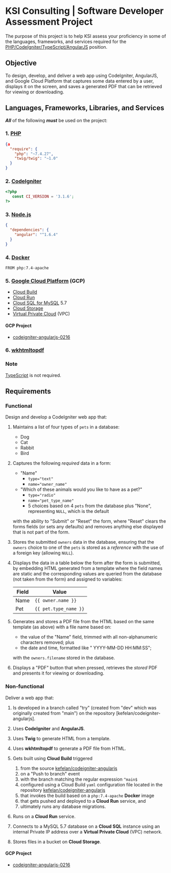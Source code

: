 # KSI Consulting | Software Developer Assessment Project
The purpose of this project is to help KSI assess your proficiency in some of the languages, frameworks, and services required for the [PHP/CodeIgniter/TypeScript/AngularJS](https://ca.indeed.com/job/phpcodeignitertypescriptangularjs-developer-ad8e21fa6fbec549) position.

## Objective
To design, develop, and deliver a web app using CodeIgniter, AngularJS, and Google Cloud Platform that captures some data entered by a user, displays it on the screen, and saves a generated PDF that can be retrieved for viewing or downloading.

## Languages, Frameworks, Libraries, and Services
_**All**_ of the following _**must**_ be used on the project:

### 1. [PHP](https://www.php.net/downloads.php#v7.4.27)
```json
{a
  "require": {
    "php": "~7.4.27",
    "twig/twig": "~1.0"
  }
}
```

### 2. [CodeIgniter](https://codeload.github.com/bcit-ci/CodeIgniter/zip/3.1.6)
```php
<?php
   const CI_VERSION = '3.1.6';
?>
```

### 3. [Node.js](https://nodejs.org/en/) 
```json
{
  "dependencies": {
    "angular": "^1.6.4"
  }
}
```

### 4. [Docker](https://www.docker.com/)
```
FROM php:7.4-apache
```

### 5. [Google Cloud Platform](https://cloud.google.com/) (GCP)
- [Cloud Build](https://cloud.google.com/build)
- [Cloud Run](https://cloud.google.com/run)
- [Cloud SQL for MySQL](https://cloud.google.com/sql/mysql) 5.7
- [Cloud Storage](https://cloud.google.com/storage)
- [Virtual Private Cloud](https://cloud.google.com/vpc) (VPC)

#### GCP Project
- [codeigniter-angularjs-0216](https://console.cloud.google.com/home/dashboard?project=codeigniter-angularjs-0216)

### 6. [wkhtmltopdf](https://wkhtmltopdf.org/downloads.html)

### Note
[TypeScript](https://www.typescriptlang.org/) is not required.


## Requirements
### Functional
Design and develop a CodeIgniter web app that:

1. Maintains a list of four types of `pets` in a database:
    - Dog
    - Cat
    - Rabbit
    - Bird


2. Captures the following _required_ data in a form:
    - "Name"
        - `type="text"`
        - `name="owner_name"`
    - "Which of these animals would you like to have as a pet?"
        - `type="radio"`
        - `name="pet_type_name"`
        - 5 choices based on 4 `pets` from the database plus "None", representing `NULL`, which is the default

    with the ability to "Submit" or "Reset" the form, where "Reset" clears the forms fields (or sets any defaults) and removes anything else displayed that is not part of the form.


3. Stores the submitted `owners` data in the database, ensuring that the `owners` choice to one of the `pets` is stored as a _reference_ with the use of a foreign key (allowing `NULL`).


4. Displays the data in a table below the form after the form is submitted, by embedding HTML generated from a template where the field names are static and the corresponding values are queried from the database (not taken from the form) and assigned to variables: 
        
    | Field | Value |
    | ---| --- |
    | Name | `{{ owner.name }}` |
    | Pet | `{{ pet.type_name }}` |


5. Generates and stores a PDF file from the HTML based on the same template (as above) with a file name based on:
    - the value of the "Name" field, trimmed with all non-alphanumeric characters removed; plus
    - the date and time, formatted like " YYYY-MM-DD HH:MM:SS";

    with the `owners.filename` stored in the database.

 
6. Displays a "PDF" button that when pressed, retrieves the _stored_ PDF and presents it for viewing or downloading.


### Non-functional
Deliver a web app that:

1. Is developed in a branch called "try" (created from "dev" which was originally created from "main") on the repository [kefelan/codeigniter-angularjs].


2. Uses **CodeIgniter** and **AngularJS**.


3. Uses **Twig** to generate HTML from a template.


4. Uses **wkhtmltopdf** to generate a PDF file from HTML.


5. Gets built using **Cloud Build** triggered
   1. from the source [kefelan/codeigniter-angularjs](https://github.com/kefelan/codeigniter-angularjs)
   2. on a "Push to branch" event
   3. with the branch matching the regular expression `^main$`
   4. configured using a Cloud Build `yaml` configuration file located in the repository [kefelan/codeigniter-angularjs](https://github.com/kefelan/codeigniter-angularjs)
   5. that invokes the build based on a `php:7.4-apache` **Docker** image
   6. that gets pushed and deployed to a **Cloud Run** service, and
   7. ultimately runs any database migrations.


6. Runs on a **Cloud Run** service.


7. Connects to a MySQL 5.7 database on a **Cloud SQL** instance using an internal Private IP address over a **Virtual Private Cloud** (VPC) network.


8. Stores files in a bucket on **Cloud Storage**.

#### GCP Project
- [codeigniter-angularjs-0216](https://console.cloud.google.com/home/dashboard?project=codeigniter-angularjs-0216)